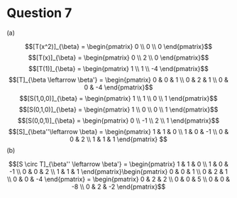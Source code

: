 # Question 7

(a)

$$[T(x^2)]_{\beta} = \begin{pmatrix} 0 \\ 0 \\ 0 \end{pmatrix}$$
$$[T(x)]_{\beta} = \begin{pmatrix} 0 \\ 2 \\ 0 \end{pmatrix}$$
$$[T(1)]_{\beta} = \begin{pmatrix} 1 \\ 1 \\ -4 \end{pmatrix}$$
$$[T]_{\beta \leftarrow \beta'} = \begin{pmatrix} 0 & 0 & 1 \\ 0 & 2 & 1 \\ 0 & 0 & -4 \end{pmatrix}$$
$$[S(1,0,0)]_{\beta} = \begin{pmatrix} 1 \\ 1 \\ 0 \\ 1 \end{pmatrix}$$
$$[S(0,1,0)]_{\beta} = \begin{pmatrix} 1 \\ 0 \\ 0 \\ 1 \end{pmatrix}$$
$$[S(0,0,1)]_{\beta} = \begin{pmatrix} 0 \\ -1 \\ 2 \\ 1 \end{pmatrix}$$
$$[S]_{\beta''\leftarrow \beta} = \begin{pmatrix} 1 & 1 & 0 \\ 1 & 0 & -1 \\ 0 & 0 & 2 \\ 1 & 1 & 1  \end{pmatrix} $$
(b)

$$[S \circ T]_{\beta'' \leftarrow \beta'} = \begin{pmatrix} 1 & 1 & 0 \\ 1 & 0 & -1 \\ 0 & 0 & 2 \\ 1 & 1 & 1  \end{pmatrix}\begin{pmatrix} 0 & 0 & 1 \\ 0 & 2 & 1 \\ 0 & 0 & -4 \end{pmatrix} = \begin{pmatrix} 0 & 2 & 2 \\ 0 & 0 & 5 \\ 0 & 0 & -8 \\ 0 & 2 & -2  \end{pmatrix}$$